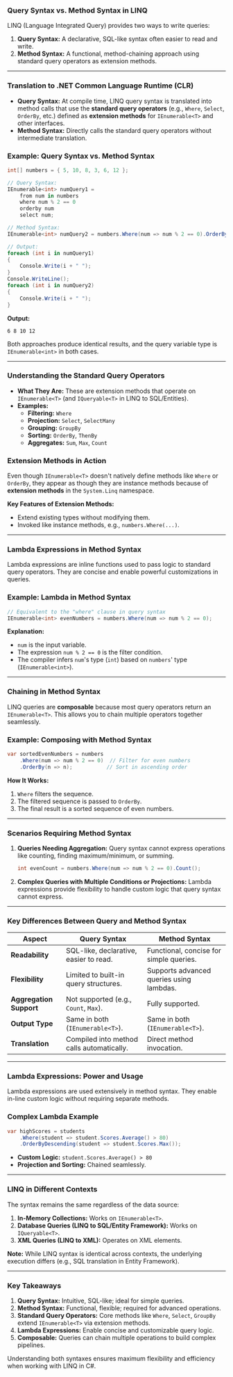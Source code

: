 ### **Query Syntax vs. Method Syntax in LINQ**

LINQ (Language Integrated Query) provides two ways to write queries:

1. **Query Syntax:** A declarative, SQL-like syntax often easier to read and write.
2. **Method Syntax:** A functional, method-chaining approach using standard query operators as extension methods.

---

### **Translation to .NET Common Language Runtime (CLR)**

- **Query Syntax:** At compile time, LINQ query syntax is translated into method calls that use the **standard query
  operators** (e.g., `Where`, `Select`, `OrderBy`, etc.) defined as **extension methods** for `IEnumerable<T>` and other
  interfaces.
- **Method Syntax:** Directly calls the standard query operators without intermediate translation.

### Example: Query Syntax vs. Method Syntax

```csharp
int[] numbers = { 5, 10, 8, 3, 6, 12 };

// Query Syntax:
IEnumerable<int> numQuery1 =
    from num in numbers
    where num % 2 == 0
    orderby num
    select num;

// Method Syntax:
IEnumerable<int> numQuery2 = numbers.Where(num => num % 2 == 0).OrderBy(n => n);

// Output:
foreach (int i in numQuery1)
{
    Console.Write(i + " ");
}
Console.WriteLine();
foreach (int i in numQuery2)
{
    Console.Write(i + " ");
}

```

**Output:**

`6 8 10 12`

Both approaches produce identical results, and the query variable type is `IEnumerable<int>` in both cases.

---

### **Understanding the Standard Query Operators**

- **What They Are:** These are extension methods that operate on `IEnumerable<T>` (and `IQueryable<T>` in LINQ to
  SQL/Entities).
- **Examples:**
    - **Filtering:** `Where`
    - **Projection:** `Select`, `SelectMany`
    - **Grouping:** `GroupBy`
    - **Sorting:** `OrderBy`, `ThenBy`
    - **Aggregates:** `Sum`, `Max`, `Count`

### **Extension Methods in Action**

Even though `IEnumerable<T>` doesn't natively define methods like `Where` or `OrderBy`, they appear as though they are
instance methods because of **extension methods** in the `System.Linq` namespace.

**Key Features of Extension Methods:**

- Extend existing types without modifying them.
- Invoked like instance methods, e.g., `numbers.Where(...)`.

---

### **Lambda Expressions in Method Syntax**

Lambda expressions are inline functions used to pass logic to standard query operators. They are concise and enable
powerful customizations in queries.

### **Example: Lambda in Method Syntax**

```csharp
// Equivalent to the "where" clause in query syntax
IEnumerable<int> evenNumbers = numbers.Where(num => num % 2 == 0);

```

**Explanation:**

- `num` is the input variable.
- The expression `num % 2 == 0` is the filter condition.
- The compiler infers `num`'s type (`int`) based on `numbers`' type (`IEnumerable<int>`).

---

### **Chaining in Method Syntax**

LINQ queries are **composable** because most query operators return an `IEnumerable<T>`. This allows you to chain
multiple operators together seamlessly.

### **Example: Composing with Method Syntax**

```csharp
var sortedEvenNumbers = numbers
    .Where(num => num % 2 == 0)  // Filter for even numbers
    .OrderBy(n => n);           // Sort in ascending order

```

**How It Works:**

1. `Where` filters the sequence.
2. The filtered sequence is passed to `OrderBy`.
3. The final result is a sorted sequence of even numbers.

---

### **Scenarios Requiring Method Syntax**

1. **Queries Needing Aggregation:**
   Query syntax cannot express operations like counting, finding maximum/minimum, or summing.

    ```csharp
    int evenCount = numbers.Where(num => num % 2 == 0).Count();
    
    ```

2. **Complex Queries with Multiple Conditions or Projections:**
   Lambda expressions provide flexibility to handle custom logic that query syntax cannot express.

---

### **Key Differences Between Query and Method Syntax**

| Aspect                  | Query Syntax                              | Method Syntax                            |
|-------------------------|-------------------------------------------|------------------------------------------|
| **Readability**         | SQL-like, declarative, easier to read.    | Functional, concise for simple queries.  |
| **Flexibility**         | Limited to built-in query structures.     | Supports advanced queries using lambdas. |
| **Aggregation Support** | Not supported (e.g., `Count`, `Max`).     | Fully supported.                         |
| **Output Type**         | Same in both (`IEnumerable<T>`).          | Same in both (`IEnumerable<T>`).         |
| **Translation**         | Compiled into method calls automatically. | Direct method invocation.                |

---

### **Lambda Expressions: Power and Usage**

Lambda expressions are used extensively in method syntax. They enable in-line custom logic without requiring separate
methods.

### **Complex Lambda Example**

```csharp
var highScores = students
    .Where(student => student.Scores.Average() > 80)
    .OrderByDescending(student => student.Scores.Max());

```

- **Custom Logic:** `student.Scores.Average() > 80`
- **Projection and Sorting:** Chained seamlessly.

---

### **LINQ in Different Contexts**

The syntax remains the same regardless of the data source:

1. **In-Memory Collections:** Works on `IEnumerable<T>`.
2. **Database Queries (LINQ to SQL/Entity Framework):** Works on `IQueryable<T>`.
3. **XML Queries (LINQ to XML):** Operates on XML elements.

**Note:** While LINQ syntax is identical across contexts, the underlying execution differs (e.g., SQL translation in
Entity Framework).

---

### **Key Takeaways**

1. **Query Syntax:** Intuitive, SQL-like; ideal for simple queries.
2. **Method Syntax:** Functional, flexible; required for advanced operations.
3. **Standard Query Operators:** Core methods like `Where`, `Select`, `GroupBy` extend `IEnumerable<T>` via extension
   methods.
4. **Lambda Expressions:** Enable concise and customizable query logic.
5. **Composable:** Queries can chain multiple operations to build complex pipelines.

Understanding both syntaxes ensures maximum flexibility and efficiency when working with LINQ in C#.